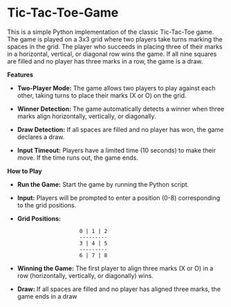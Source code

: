 # Tic-Tac-Toe-Game

This is a simple Python implementation of the classic Tic-Tac-Toe game. The game is played on a 3x3 grid where two players take turns marking the spaces in the grid. The player who succeeds in placing three of their marks in a horizontal, vertical, or diagonal row wins the game. If all nine squares are filled and no player has three marks in a row, the game is a draw.

**Features**

- **Two-Player Mode:** The game allows two players to play against each other, taking turns to place their marks (X or O) on the grid.

- **Winner Detection:** The game automatically detects a winner when three marks align horizontally, vertically, or diagonally.

- **Draw Detection:** If all spaces are filled and no player has won, the game declares a draw.

- **Input Timeout:** Players have a limited time (10 seconds) to make their move. If the time runs out, the game ends.

**How to Play**

- **Run the Game:** Start the game by running the Python script.

- **Input:** Players will be prompted to enter a position (0-8) corresponding to the grid positions.

- **Grid Positions:**

                          0 | 1 | 2
                          ---------
                          3 | 4 | 5
                          ---------
                          6 | 7 | 8
  
- **Winning the Game:** The first player to align three marks (X or O) in a row (horizontally, vertically, or diagonally) wins.
  
- **Draw:** If all spaces are filled and no player has aligned three marks, the game ends in a draw
